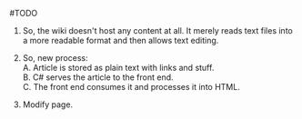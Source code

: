 ﻿#TODO

1. So, the wiki doesn't host any content at all.
It merely reads text files into a more 
readable format and then allows text editing.

2. So, new process:  
 A. Article is stored as plain text with links and stuff.  
 B. C# serves the article to the front end.  
 C. The front end consumes it and processes it into HTML.

3. Modify page.